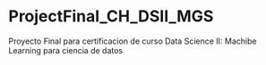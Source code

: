 # ProjectFinal_CH_DSII_MGS
Proyecto Final para certificacion de curso Data Science II: Machibe Learning para ciencia de datos
